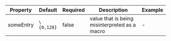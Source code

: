 | Property  | Default    | Required | Description                                   | Example |
|-----------|------------|----------|-----------------------------------------------|---------|
| someEntry | `\{0,128}` | false    | value that is being misinterpreted as a macro | -       |
